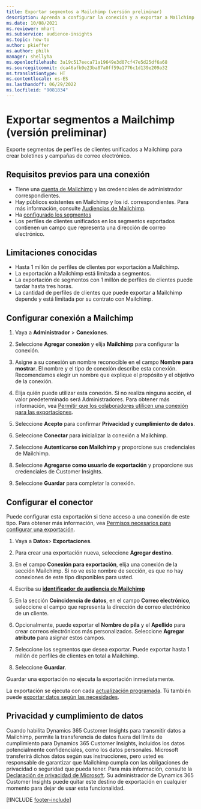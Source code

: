 ```yaml
---
title: Exportar segmentos a Mailchimp (versión preliminar)
description: Aprenda a configurar la conexión y a exportar a Mailchimp.
ms.date: 10/08/2021
ms.reviewer: mhart
ms.subservice: audience-insights
ms.topic: how-to
author: pkieffer
ms.author: philk
manager: shellyha
ms.openlocfilehash: 3a19c517eeca71a19649e3d07cf47e5d25df6a68
ms.sourcegitcommit: dca46afb9e23ba87a0ff59a1776c1d139e209a32
ms.translationtype: HT
ms.contentlocale: es-ES
ms.lasthandoff: 06/29/2022
ms.locfileid: "9081834"
---
```

# <a name="export-segments-to-mailchimp-preview"></a>Exportar segmentos a Mailchimp (versión preliminar)

Exporte segmentos de perfiles de clientes unificados a Mailchimp para crear boletines y campañas de correo electrónico.

## <a name="prerequisites-for-connection"></a>Requisitos previos para una conexión

-   Tiene una [cuenta de Mailchimp](https://mailchimp.com/) y las credenciales de administrador correspondientes.
-   Hay públicos existentes en Mailchimp y los id. correspondientes. Para más información, consulte [Audiencias de Mailchimp](https://mailchimp.com/help/create-audience/).
-   Ha [configurado los segmentos](segments.md)
-   Los perfiles de clientes unificados en los segmentos exportados contienen un campo que representa una dirección de correo electrónico.

## <a name="known-limitations"></a>Limitaciones conocidas

- Hasta 1 millón de perfiles de clientes por exportación a Mailchimp.
- La exportación a Mailchimp está limitada a segmentos.
- La exportación de segmentos con 1 millón de perfiles de clientes puede tardar hasta tres horas. 
- La cantidad de perfiles de clientes que puede exportar a Mailchimp depende y está limitada por su contrato con Mailchimp.

## <a name="set-up-connection-to-mailchimp"></a>Configurar conexión a Mailchimp

1. Vaya a **Administrador** > **Conexiones**.

1. Seleccione **Agregar conexión** y elija **Mailchimp** para configurar la conexión.

1. Asigne a su conexión un nombre reconocible en el campo **Nombre para mostrar**. El nombre y el tipo de conexión describe esta conexión. Recomendamos elegir un nombre que explique el propósito y el objetivo de la conexión.

1. Elija quién puede utilizar esta conexión. Si no realiza ninguna acción, el valor predeterminado será Administradores. Para obtener más información, vea [Permitir que los colaboradores utilicen una conexión para las exportaciones](connections.md#allow-contributors-to-use-a-connection-for-exports).

1. Seleccione **Acepto** para confirmar **Privacidad y cumplimiento de datos**.

1. Seleccione **Conectar** para inicializar la conexión a Mailchimp.

1. Seleccione **Autenticarse con Mailchimp** y proporcione sus credenciales de Mailchimp.

1. Seleccione **Agregarse como usuario de exportación** y proporcione sus credenciales de Customer Insights.

1. Seleccione **Guardar** para completar la conexión. 

## <a name="configure-the-connector"></a>Configurar el conector

Puede configurar esta exportación si tiene acceso a una conexión de este tipo. Para obtener más información, vea [Permisos necesarios para configurar una exportación](export-destinations.md#set-up-a-new-export).

1. Vaya a **Datos**> **Exportaciones**.

1. Para crear una exportación nueva, seleccione **Agregar destino**.

1. En el campo **Conexión para exportación**, elija una conexión de la sección Mailchimp. Si no ve este nombre de sección, es que no hay conexiones de este tipo disponibles para usted.

1. Escriba su **[identificador de audiencia de Mailchimp](https://mailchimp.com/help/find-audience-id/)**

1. En la sección **Coincidencia de datos**, en el campo **Correo electrónico**, seleccione el campo que representa la dirección de correo electrónico de un cliente. 

1. Opcionalmente, puede exportar el **Nombre de pila** y el **Apellido** para crear correos electrónicos más personalizados. Seleccione **Agregar atributo** para asignar estos campos.

1. Seleccione los segmentos que desea exportar. Puede exportar hasta 1 millón de perfiles de clientes en total a Mailchimp.

1. Seleccione **Guardar**.

Guardar una exportación no ejecuta la exportación inmediatamente.

La exportación se ejecuta con cada [actualización programada](system.md#schedule-tab). Tú también puede [exportar datos según las necesidades](export-destinations.md#run-exports-on-demand). 

## <a name="data-privacy-and-compliance"></a>Privacidad y cumplimiento de datos

Cuando habilita Dynamics 365 Customer Insights para transmitir datos a Mailchimp, permite la transferencia de datos fuera del límite de cumplimiento para Dynamics 365 Customer Insights, incluidos los datos potencialmente confidenciales, como los datos personales. Microsoft transferirá dichos datos según sus instrucciones, pero usted es responsable de garantizar que Mailchimp cumpla con las obligaciones de privacidad o seguridad que pueda tener. Para más información, consulte la [Declaración de privacidad de Microsoft](https://go.microsoft.com/fwlink/?linkid=396732).
Su administrador de Dynamics 365 Customer Insights puede quitar este destino de exportación en cualquier momento para dejar de usar esta funcionalidad.

[!INCLUDE [footer-include](includes/footer-banner.md)]
